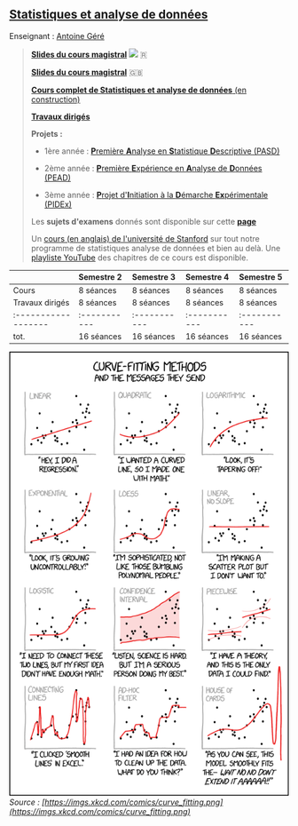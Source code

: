 ## [Statistiques et analyse de données](./sTa7.md)

Enseignant : [Antoine Géré](mailto:a.gere@istom.fr)

> [**Slides du cours magistral**]() ![](http://usa.flagpedia.net/data/flags/mini/ca.png) &#x1f1f7;
>
> [**Slides du cours magistral**](sTa7/Slides/slides.html) &#x1f1ec;&#x1f1e7;
>
> [**Cours complet de Statistiques et analyse de données** (en construction)](sTa7/LectureStat/index.html)
>
> [**Travaux dirigés**](sTa7/poly_td.pdf)
>
> **Projets :**
>
> - 1ère année : [**P**remière **A**nalyse en **S**tatistique **D**escriptive (PASD)](./sTa7/PASD/PASD.html) 
>
> - 2ème année : [**P**remière **E**xpérience en **A**nalyse de **D**onnées (PEAD)](./sTa7/PEAD/PEAD.html)
>
> - 3ème année : [**P**rojet d'**I**nitiation à la **D**émarche **Ex**périmentale (PIDEx)](./sTa7/PIDEx/PIDEx.html)
>
> Les **sujets d'examens** donnés sont disponible sur cette [**page**](./sTa7/examens.md/)
>
> Un [cours (en anglais) de l'université de Stanford](https://www.statlearning.com/) sur tout notre programme de statistiques analyse de données et bien au delà. Une [playliste YouTube](https://youtube.com/playlist?list=PLoROMvodv4rOzrYsAxzQyHb8n_RWNuS1e&feature=shared) des chapitres de ce cours est disponible.
>

|                   | Semestre 2 | Semestre 3 | Semestre 4 | Semestre 5 |
|:------------------|:-----------|:-----------|:-----------|:-----------|
| Cours             | 8 séances  | 8 séances  | 8 séances  | 8 séances  |
| Travaux dirigés   | 8 séances  | 8 séances  | 8 séances  | 8 séances  |
|:------------------|:-----------|:-----------|:-----------|:-----------|
| tot.              | 16 séances | 16 séances | 16 séances | 16 séances |

![image](./img/curve_fitting.png)  
_Source : [https://imgs.xkcd.com/comics/curve_fitting.png](https://imgs.xkcd.com/comics/curve_fitting.png)_
